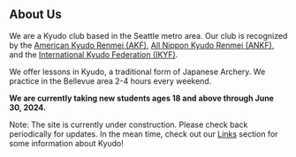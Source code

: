 ## About Us
We are a Kyudo club based in the Seattle metro area. Our club is recognized by the [American Kyudo Renmei (AKF)](https://www.kyudousa.com/), [All Nippon Kyudo Renmei (ANKF)](https://www.kyudo.jp/info/english.html), and the [International Kyudo Federation (IKYF)](https://www.ikyf.org/).

We offer lessons in Kyudo, a traditional form of Japanese Archery. We practice in the Bellevue area 2-4 hours every weekend.

**We are currently taking new students ages 18 and above through June 30, 2024.**

Note: The site is currently under construction. Please check back periodically for updates. In the mean time, check out our [Links](#links) section for some information about Kyudo!
